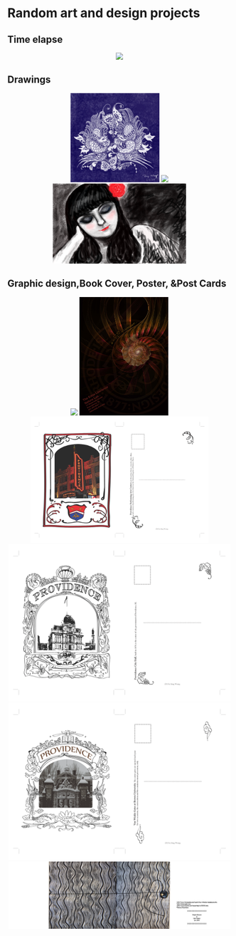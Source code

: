 # Random art and design projects
<h2> Time elapse </h2>
<p align="center">
<img src="1_2.gif" width="500" > 
</p>

<h2> Drawings </h2>
<p align="center">
  <img src="qinghua.png" width="200" > <img src="6802022388_f77baba703_o.png" width="200" >  <img src="tohui.bmp" width="300" >
</p>


<h2> Graphic design,Book Cover, Poster, &Post Cards </h2>
<p align="center">
  <img src="https://media.springernature.com/w200/springer-static/cover-hires/journal/41593/21/1" width="300" >

  <img src="7685465882_9745e79e4b_o.jpg" width="200" >

  <img src="7641650922_603a7daa2a_o.png" width="400" >

  <img src="7641650622_84a8582929_o.png" width="500" >

  <img src="7641651140_30d8a13499_o.png" width="500" >

  <img src="7641846352_eb49bdf60d_o.jpg" width="500" >
</p>
